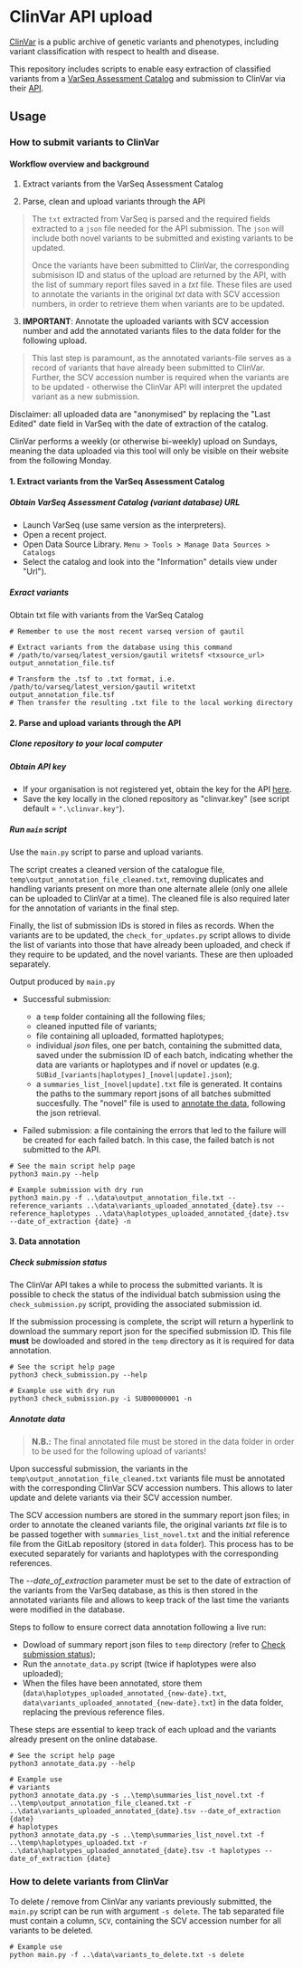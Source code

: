 # ClinVar API upload
[ClinVar](https://www.ncbi.nlm.nih.gov/clinvar/) is a public archive of genetic variants and phenotypes, including variant classification with respect to health and disease.

This repository includes scripts to enable easy extraction of classified variants from a [VarSeq Assessment Catalog](https://www.goldenhelix.com/products/VarSeq/) and submission to ClinVar via their [API](https://www.ncbi.nlm.nih.gov/clinvar/docs/api_http/).


## Usage

### How to submit variants to ClinVar

#### Workflow overview and background

1. Extract variants from the VarSeq Assessment Catalog

2. Parse, clean and upload variants through the API

> The `txt` extracted from VarSeq is parsed and the required fields extracted to a `json` file needed for the API submission. The `json` will include both novel variants to be submitted and existing variants to be updated.
> 
> Once the variants have been submitted to ClinVar, the corresponding submisison ID and status of the upload are returned by the API, with the list of summary report files saved in a *txt* file. These files are used to annotate the variants in the original *txt* data with SCV accession numbers, in order to retrieve them when variants are to be updated.

3. **IMPORTANT**: Annotate the uploaded variants with SCV accession number and add the annotated variants files to the data folder for the following upload.

> This last step is paramount, as the annotated variants-file serves as a record of variants that have already been submitted to ClinVar. Further, the SCV accession number is required when the variants are to be updated - otherwise the ClinVar API will interpret the updated variant as a new submission.

Disclaimer: all uploaded data are "anonymised" by replacing the "Last Edited" date field in VarSeq with the date of extraction of the catalog.

ClinVar performs a weekly (or otherwise bi-weekly) upload on Sundays, meaning the data uploaded via this tool will only be visible on their website from the following Monday. 

#### 1. Extract variants from the VarSeq Assessment Catalog

##### Obtain VarSeq Assessment Catalog (variant database) URL
* Launch VarSeq (use same version as the interpreters).
* Open a recent project.
* Open Data Source Library. `Menu > Tools > Manage Data Sources > Catalogs`
* Select the catalog and look into the "Information" details view under "Url").


##### Exract variants
Obtain txt file with variants from the VarSeq Catalog
```shell
# Remember to use the most recent varseq version of gautil

# Extract variants from the database using this command
# /path/to/varseq/latest_version/gautil writetsf <txsource_url> output_annotation_file.tsf

# Transform the .tsf to .txt format, i.e.
/path/to/varseq/latest_version/gautil writetxt output_annotation_file.tsf
# Then transfer the resulting .txt file to the local working directory
```

#### 2. Parse and upload variants through the API

##### Clone repository to your local computer

##### Obtain API key
* If your organisation is not registered yet, obtain the key for the API [here](https://www.ncbi.nlm.nih.gov/clinvar/docs/api_http/).
* Save the key locally in the cloned repository as "clinvar.key" (see script default = `".\clinvar.key"`).

##### Run `main` script
Use the `main.py` script to parse and upload variants.

The script creates a cleaned version of the catalogue file, `temp\output_annotation_file_cleaned.txt`, removing duplicates and handling variants present on more than one alternate allele (only one allele can be uploaded to ClinVar at a time). The cleaned file is also required later for the annotation of variants in the final step. 

Finally, the list of submission IDs is stored in files as records. When the variants are to be updated, the `check_for_updates.py` script allows to divide the list of variants into those that have already been uploaded, and check if they require to be updated, and the novel variants. These are then uploaded separately.

Output produced by `main.py`
* Successful submission:

    * a `temp` folder containing all the following files;
    * cleaned inputted file of variants;
    * file containing all uploaded, formatted haplotypes;
    * individual *json* files, one per batch, containing the submitted data, saved under the submission ID of each batch, indicating whether the data are variants or haplotypes and if novel or updates (e.g. `SUBid_[variants|haplotypes]_[novel|update].json`);
    * a `summaries_list_[novel|update].txt` file is generated. It contains the paths to the summary report jsons of all batches submitted succesfully. The "novel" file is used to [annotate the data](#3-data-annotation), following the json retrieval.
* Failed submission: a file containing the errors that led to the failure will be created for each failed batch. In this case, the failed batch is not submitted to the API.

```shell
# See the main script help page
python3 main.py --help

# Example submission with dry run
python3 main.py -f ..\data\output_annotation_file.txt --reference_variants ..\data\variants_uploaded_annotated_{date}.tsv --reference_haplotypes ..\data\haplotypes_uploaded_annotated_{date}.tsv --date_of_extraction {date} -n
```

#### 3. Data annotation

##### Check submission status
The ClinVar API takes a while to process the submitted variants. It is possible to check the status of the individual batch submission using the `check_submission.py` script, providing the associated submission id.

If the submission processing is complete, the script will return a hyperlink to download the summary report json for the specified submission ID. This file **must** be dowloaded and stored in the `temp` directory as it is required for data annotation.

```shell
# See the script help page
python3 check_submission.py --help

# Example use with dry run
python3 check_submission.py -i SUB00000001 -n
```

##### Annotate data

> **N.B.:** The final annotated file must be stored in the data folder in order to be used for the following upload of variants!

Upon successful submission, the variants in the `temp\output_annotation_file_cleaned.txt` variants file must be annotated with the corresponding ClinVar SCV accession numbers. This allows to later update and delete variants via their SCV accession number.

The SCV accession numbers are stored in the summary report json files; in order to annotate the cleaned variants file, the original variants *txt* file is to be passed together with `summaries_list_novel.txt` and the initial reference file from the GitLab repository (stored in `data` folder). This process has to be executed separately for variants and haplotypes with the corresponding references. 

The *--date_of_extraction* parameter must be set to the date of extraction of the variants from the VarSeq database, as this is then stored in the annotated variants file and allows to keep track of the last time the variants were modified in the database.

Steps to follow to ensure correct data annotation following a live run:
* Dowload of summary report json files to `temp` directory (refer to [Check submission status](#check-submission-status));
* Run the `annotate_data.py` script (twice if haplotypes were also uploaded);
* When the files have been annotated, store them (`data\haplotypes_uploaded_annotated_{new-date}.txt`, `data\variants_uploaded_annotated_{new-date}.txt`) in the data folder, replacing the previous reference files.

These steps are essential to keep track of each upload and the variants already present on the online database.

```shell
# See the script help page
python3 annotate_data.py --help

# Example use
# variants
python3 annotate_data.py -s ..\temp\summaries_list_novel.txt -f ..\temp\output_annotation_file_cleaned.txt -r ..\data\variants_uploaded_annotated_{date}.tsv --date_of_extraction {date}
# haplotypes
python3 annotate_data.py -s ..\temp\summaries_list_novel.txt -f ..\temp\haplotypes_uploaded.txt -r ..\data\haplotypes_uploaded_annotated_{date}.tsv -t haplotypes --date_of_extraction {date}
```


### How to delete variants from ClinVar
To delete / remove from ClinVar any variants previously submitted, the `main.py` script can be run with argument `-s delete`. The tab separated file must contain a column, `SCV`, containing the SCV accession number for all variants to be deleted.

```shell
# Example use
python main.py -f ..\data\variants_to_delete.txt -s delete
```
